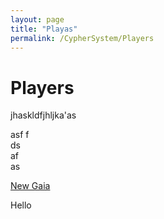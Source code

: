 ```yaml
---
layout: page
title: "Playas"
permalink: /CypherSystem/Players
---
```

# Players

jhaskldfjhljka'as
 
asf
f  
ds  
af  
as  

[New Gaia](https://nicolii.github.io/CypherSystem/NewGaia/Information)

Hello